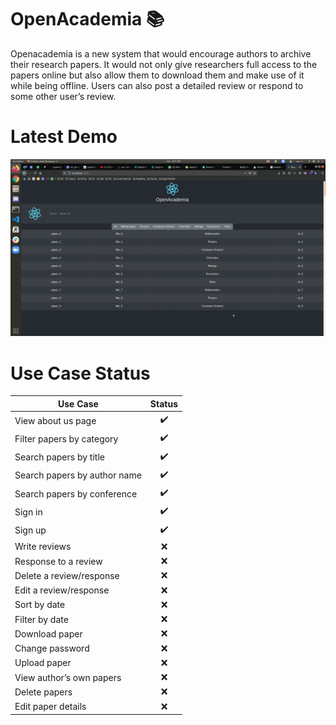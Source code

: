 # OpenAcademia :books:
Openacademia is a new system that would encourage authors to archive their research papers. It would not only give researchers full access to the papers online but also allow them to download them and make use of it while being offline. Users can also post a detailed review or respond to some other user’s review.

# Latest Demo
![DEMO_GIF](media/openacademia.gif)

# Use Case Status
Use Case | Status
------------ | :------------:
View about us page | :heavy_check_mark:
Filter papers by category | :heavy_check_mark:
Search papers by title | :heavy_check_mark:
Search papers by author name | :heavy_check_mark:
Search papers by conference | :heavy_check_mark:
Sign in | :heavy_check_mark:
Sign up | :heavy_check_mark:
Write reviews | :x:
Response to a review | :x:
Delete a review/response | :x:
Edit a review/response | :x:
Sort by date | :x:
Filter by date | :x:
Download paper | :x: 
Change password | :x:
Upload paper | :x:
View author’s own papers | :x:
Delete papers | :x:
Edit paper details | :x:
